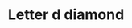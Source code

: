 ---
title: Letter d diamond
tags: ["letter", "d", "diamond", "alphabet", "precious", "gem", "shape"]
icon: letter-d-diamond
svg: '<svg xmlns="http://www.w3.org/2000/svg" width="24" height="24" fill="none" viewBox="0 0 24 24" stroke-width="1.5" stroke-linecap="round" stroke-linejoin="round" stroke="currentColor"><path d="M9.5 15.5v-7A.5.5 0 0 1 10 8h2a3.5 3.5 0 0 1 3.5 3.5v1A3.5 3.5 0 0 1 12 16h-2a.5.5 0 0 1-.5-.5"/><path d="M2.707 10.295a2.41 2.41 0 0 0 0 3.41l7.588 7.588a2.409 2.409 0 0 0 3.41 0l7.588-7.588a2.409 2.409 0 0 0 0-3.41l-7.588-7.588a2.41 2.41 0 0 0-3.41 0z"/></svg>'
---